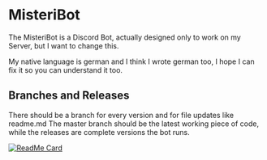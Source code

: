 # MisteriBot
The MisteriBot is a Discord Bot, actually designed only to work on my Server, but I want to change this.

My native language is german and I think I wrote german too, I hope I can fix it so you can understand it too.

## Branches and Releases
There should be a branch for every version and for file updates like readme.md
The master branch should be the latest working piece of code, while the releases are complete versions the bot runs.

[![ReadMe Card](https://github-readme-stats.vercel.app/api/pin/?username=therealmistericraft&repo=MisteriBot)](https://github.com/anuraghazra/github-readme-stats)
